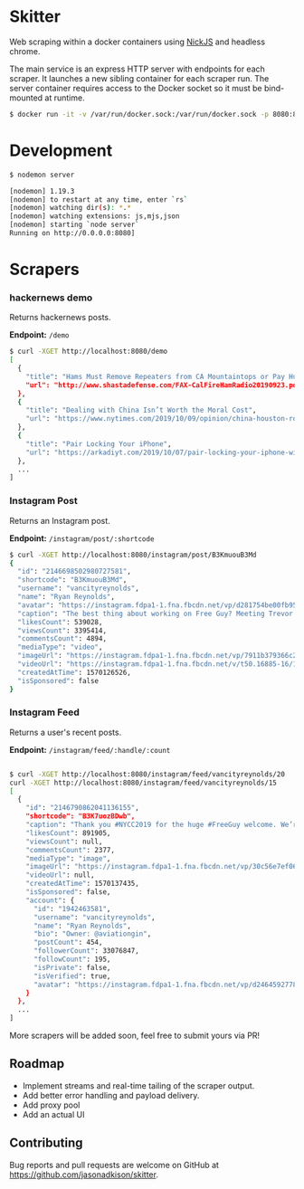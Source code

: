 # Skitter

Web scraping within a docker containers using [NickJS](https://github.com/phantombuster/nickjs) and
headless chrome.

The main service is an express HTTP server with endpoints for each scraper. It launches
a new sibling container for each scraper run. The server container requires access to the Docker
socket so it must be bind-mounted at runtime.

```bash
$ docker run -it -v /var/run/docker.sock:/var/run/docker.sock -p 8080:8080 skitter/server
```

# Development

```bash
$ nodemon server

[nodemon] 1.19.3
[nodemon] to restart at any time, enter `rs`
[nodemon] watching dir(s): *.*
[nodemon] watching extensions: js,mjs,json
[nodemon] starting `node server`
Running on http://0.0.0.0:8080]
```

# Scrapers

### hackernews demo

Returns hackernews posts.

**Endpoint:** `/demo`

```bash
$ curl -XGET http://localhost:8080/demo
[
  {
    "title": "Hams Must Remove Repeaters from CA Mountaintops or Pay Huge Fees [pdf]",
    "url": "http://www.shastadefense.com/FAX-CalFireHamRadio20190923.pdf"
  },
  {
    "title": "Dealing with China Isn’t Worth the Moral Cost",
    "url": "https://www.nytimes.com/2019/10/09/opinion/china-houston-rockets.html"
  },
  {
    "title": "Pair Locking Your iPhone",
    "url": "https://arkadiyt.com/2019/10/07/pair-locking-your-iphone-with-configurator-2/"
  },
  ...
]
```

### Instagram Post

Returns an Instagram post.

**Endpoint:** `/instagram/post/:shortcode`

```bash
$ curl -XGET http://localhost:8080/instagram/post/B3KmuouB3Md
{
  "id": "2146698502980727581",
  "shortcode": "B3KmuouB3Md",
  "username": "vancityreynolds",
  "name": "Ryan Reynolds",
  "avatar": "https://instagram.fdpa1-1.fna.fbcdn.net/vp/d281754be00fb951e0d422e6dfdf6de5/5E349995/t51.2885-19/s150x150/67563378_539439043460568_7186379751144030208_n.jpg?_nc_ht=instagram.fdpa1-1.fna.fbcdn.net",
  "caption": "The best thing about working on Free Guy? Meeting Trevor Waititi. #FreeGuy #NewFriends \n@taikawaititi",
  "likesCount": 539028,
  "viewsCount": 3395414,
  "commentsCount": 4894,
  "mediaType": "video",
  "imageUrl": "https://instagram.fdpa1-1.fna.fbcdn.net/vp/7911b379366c221ef443a9a7d11fbef7/5DA12BFF/t51.2885-15/e35/70051568_2301649566628026_8515410434352952870_n.jpg?_nc_ht=instagram.fdpa1-1.fna.fbcdn.net&_nc_cat=1",
  "videoUrl": "https://instagram.fdpa1-1.fna.fbcdn.net/v/t50.16885-16/10000000_203466567321925_3231479795284523578_n.mp4?_nc_ht=instagram.fdpa1-1.fna.fbcdn.net&_nc_cat=101&oe=5DA11BEE&oh=84ca013beff9924d9d77f459306eebee",
  "createdAtTime": 1570126526,
  "isSponsored": false
}
```

### Instagram Feed

Returns a user's recent posts.

**Endpoint:** `/instagram/feed/:handle/:count`

```bash

$ curl -XGET http://localhost:8080/instagram/feed/vancityreynolds/20
curl -XGET http://localhost:8080/instagram/feed/vancityreynolds/15
[
  {
    "id": "2146790862041136155",
    "shortcode": "B3K7uozBDwb",
    "caption": "Thank you #NYCC2019 for the huge #FreeGuy welcome. We’re all still shaking. And Joe Keery is still a goddamn snack. July 3rd. 👕",
    "likesCount": 891905,
    "viewsCount": null,
    "commentsCount": 2377,
    "mediaType": "image",
    "imageUrl": "https://instagram.fdpa1-1.fna.fbcdn.net/vp/30c56e7ef06c7ef3f4db2f289553d110/5E2D3B10/t51.2885-15/e35/p1080x1080/70272979_674463866416975_8656042292228703769_n.jpg?_nc_ht=instagram.fdpa1-1.fna.fbcdn.net&_nc_cat=1",
    "videoUrl": null,
    "createdAtTime": 1570137435,
    "isSponsored": false,
    "account": {
      "id": "1942463581",
      "username": "vancityreynolds",
      "name": "Ryan Reynolds",
      "bio": "Owner: @aviationgin",
      "postCount": 454,
      "followerCount": 33076847,
      "followCount": 195,
      "isPrivate": false,
      "isVerified": true,
      "avatar": "https://instagram.fdpa1-1.fna.fbcdn.net/vp/d2464592778252b3bb75e76d0e416b27/5E3D0765/t51.2885-19/s320x320/67563378_539439043460568_7186379751144030208_n.jpg?_nc_ht=instagram.fdpa1-1.fna.fbcdn.net"
    }
  },
  ...
]
```

More scrapers will be added soon, feel free to submit yours via PR!

## Roadmap
* Implement streams and real-time tailing of the scraper output.
* Add better error handling and payload delivery.
* Add proxy pool
* Add an actual UI

## Contributing

Bug reports and pull requests are welcome on GitHub at https://github.com/jasonadkison/skitter.
